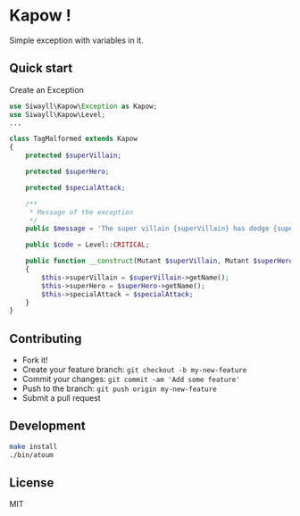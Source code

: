 # Kapow !

Simple exception with variables in it.

## Quick start
Create an Exception

```php
use Siwayll\Kapow\Exception as Kapow;
use Siwayll\Kapow\Level;
...

class TagMalformed extends Kapow
{
    protected $superVillain;

    protected $superHero;

    protected $specialAttack;

    /**
     * Message of the exception
     */
    public $message = 'The super villain {superVillain} has dodge {superHero} super hero special attack {specialAttack}';

    public $code = Level::CRITICAL;

    public function __construct(Mutant $superVillain, Mutant $superHero, string $specialAttack)
    {
        $this->superVillain = $superVillain->getName();
        $this->superHero = $superHero->getName();
        $this->specialAttack = $specialAttack;
    }
}
```

## Contributing

- Fork it!
- Create your feature branch: `git checkout -b my-new-feature`
- Commit your changes: `git commit -am 'Add some feature'`
- Push to the branch: `git push origin my-new-feature`
- Submit a pull request


## Development

```bash
make install
./bin/atoum
```

## License

MIT

